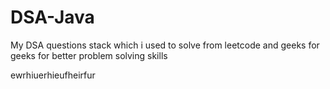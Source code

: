 # DSA-Java


My DSA questions stack which i used to solve from leetcode and geeks for geeks for better problem solving skills

ewrhiuerhieufheirfur

